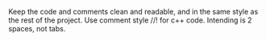 Keep the code and comments clean and readable, and in the same style as the rest of the project.
Use comment style //! for c++ code.
Intending is 2 spaces, not tabs.
